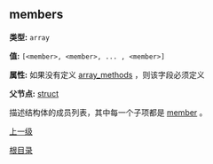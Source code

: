 members
----------

**类型:** `array`

**值:** `[<member>, <member>, ... , <member>]`

**属性:** 如果没有定义 [array_methods](array_methods.md) ，则该字段必须定义

**父节点:** [struct](struct.md)

描述结构体的成员列表，其中每一个子项都是 [member](member.md) 。

[上一级](../jsoncgen.md)

[根目录](../../index.md)